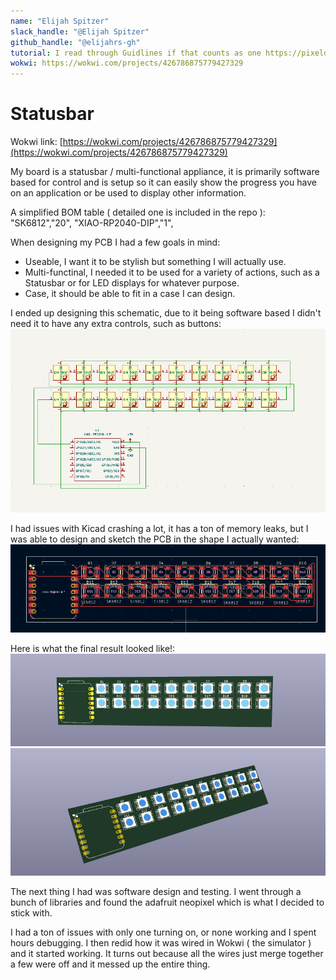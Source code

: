 ```yaml
---
name: "Elijah Spitzer"
slack_handle: "@Elijah Spitzer"
github_handle: "@elijahrs-gh"
tutorial: I read through Guidlines if that counts as one https://pixeldust.vercel.app/guidelines
wokwi: https://wokwi.com/projects/426786875779427329
---
```


# Statusbar

Wokwi link: [https://wokwi.com/projects/426786875779427329](https://wokwi.com/projects/426786875779427329)

My board is a statusbar / multi-functional appliance, it is primarily software based for control and is setup so it can easily show the progress you have on an application or be used to display other information.

A simplified BOM table ( detailed one is included in the repo ):
"SK6812","20",
"XIAO-RP2040-DIP","1",

When designing my PCB I had a few goals in mind:
* Useable, I want it to be stylish but something I will actually use.
* Multi-functinal, I needed it to be used for a variety of actions, such as a Statusbar or for LED displays for whatever purpose.
* Case, it should be able to fit in a case I can design.

I ended up designing this schematic, due to it being software based I didn't need it to have any extra controls, such as buttons:
![schematic](schematic.png "Schematic")

I had issues with Kicad crashing a lot, it has a ton of memory leaks, but I was able to design and sketch the PCB in the shape I actually wanted:
![pcb](pcb.png "PCB")

Here is what the final result looked like!:
![pcb](board-front.png "PCB")
![pcb](board-side.png "PCB")

The next thing I had was software design and testing. I went through a bunch of libraries and found the adafruit neopixel which is what I decided to stick with.

I had a ton of issues with only one turning on, or none working and I spent hours debugging. I then redid how it was wired in Wokwi ( the simulator ) and it started working. It turns out because all the wires just merge together a few were off and it messed up the entire thing.
